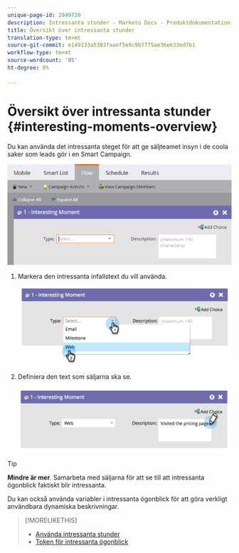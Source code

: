 ```yaml
---
unique-page-id: 2949720
description: Intressanta stunder - Marketo Docs - Produktdokumentation
title: Översikt över intressanta stunder
translation-type: tm+mt
source-git-commit: e149133a5383faaef5e9c9b7775ae36e633ed7b1
workflow-type: tm+mt
source-wordcount: '95'
ht-degree: 0%

---
```



# Översikt över intressanta stunder {#interesting-moments-overview}

Du kan använda det intressanta steget för att ge säljteamet insyn i de coola saker som leads gör i en Smart Campaign.

![](assets/image2016-1-27-11-3a1-3a53.png)

1. Markera den intressanta infallstext du vill använda.

   ![](assets/image2014-9-23-16-3a30-3a33.png)

1. Definiera den text som säljarna ska se.

   ![](assets/image2014-9-23-16-3a30-3a53.png)

>[!TIP]
>
>**Mindre är mer**. Samarbeta med säljarna för att se till att intressanta ögonblick faktiskt blir intressanta.

Du kan också använda variabler i intressanta ögonblick för att göra verkligt användbara dynamiska beskrivningar.

>[!MORELIKETHIS]
>
>* [Använda intressanta stunder](using-interesting-moments.md)
>* [Token för intressanta ögonblick](tokens-for-interesting-moments.md)

>



